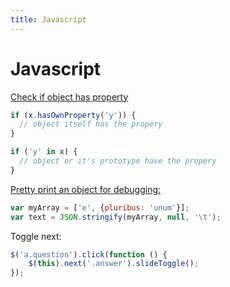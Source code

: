 ```yaml
---
title: Javascript
---
```


<h1>Javascript</h1>

[Check if object has property](http://stackoverflow.com/questions/1894792/determining-if-a-javascript-object-has-a-given-property)

~~~javascript
if (x.hasOwnProperty('y')) {
  // object itself has the propery
}

if ('y' in x) {
  // object or it's prototype have the propery
}
~~~

[Pretty print an object for debugging:](http://stackoverflow.com/questions/130404/javascript-data-formatting-pretty-printer)

~~~javascript
var myArray = ['e', {pluribus: 'unum'}];
var text = JSON.stringify(myArray, null, '\t');
~~~

Toggle next:

~~~javascript
$('a.question').click(function () {
    $(this).next('.answer').slideToggle();
});
~~~
